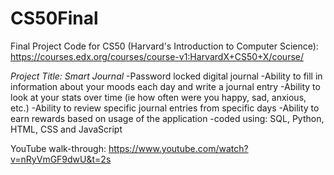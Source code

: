 # CS50Final
Final Project Code for CS50 (Harvard's Introduction to Computer Science): https://courses.edx.org/courses/course-v1:HarvardX+CS50+X/course/

*Project Title: Smart Journal*
-Password locked digital journal
-Ability to fill in information about your moods each day and write a journal entry
-Ability to look at your stats over time (ie how often were you happy, sad, anxious, etc.)
-Ability to review specific journal entries from specific days
-Ability to earn rewards based on usage of the application
-coded using: SQL, Python, HTML, CSS and JavaScript

YouTube walk-through: https://www.youtube.com/watch?v=nRyVmGF9dwU&t=2s

